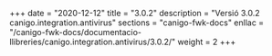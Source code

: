 +++
date        = "2020-12-12"
title       = "3.0.2"
description = "Versió 3.0.2 canigo.integration.antivirus"
sections    = "canigo-fwk-docs"
enllac		= "/canigo-fwk-docs/documentacio-llibreries/canigo.integration.antivirus/3.0.2/"
weight		= 2
+++
